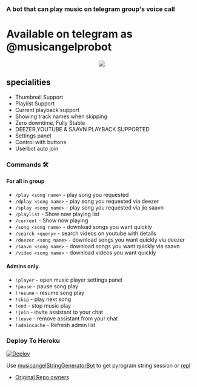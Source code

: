 <h3 align="centre"></h3>

### A bot that can play music on telegram group's voice call

# Available on telegram as @musicangelprobot

<p align="center">
  <img src="https://telegra.ph/file/f0dd552b7ac42baf71604.jpg">
</p>

<h2> specialities</h2>

- Thumbnail Support
- Playlist Support
- Current playback support
- Showing track names when skipping
- Zero downtime, Fully Stable
- DEEZER,YOUTUBE & SAAVN PLAYBACK SUPPORTED
- Settings panel
- Control with buttons
- Userbot auto join

### Commands 🛠
#### For all in group

- `/play <song name>` - play song you requested
- `/dplay <song name>` - play song you requested via deezer
- `/splay <song name>` - play song you requested via jio saavn
- `/playlist` - Show now playing list
- `/current` - Show now playing
- `/song <song name>` - download songs you want quickly
- `/search <query>` - search videos on youtube with details
- `/deezer <song name>` - download songs you want quickly via deezer
- `/saavn <song name>` - download songs you want quickly via saavn
- `/video <song name>` - download videos you want quickly

#### Admins only.
- `!player` - open music player settings panel
- `!pause` - pause song play
- `!resume` - resume song play
- `!skip` - play next song
- `!end` - stop music play
- `!join` - invite assistant to your chat
- `!leave` - remove assistant from your chat
- `!admincache` - Refresh admin list


### Deploy To Heroku</h4>

[![Deploy](https://www.herokucdn.com/deploy/button.svg)](https://heroku.com/deploy?template=https://github.com/sakhaavvaavaj93/musicangel)

Use [musicangelStringGeneratorBot](https://t.me/DaisyXStringGeneratorBot) to get pyrogram string session or [repl](https://repl.it/@SpEcHiDe/GenerateStringSession)



- [Original Repo owners](https://github.com/suprojects/CallsMusic)
